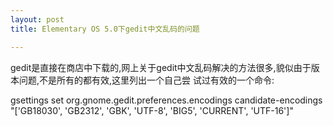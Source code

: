 ```yaml
---
layout: post
title: Elementary OS 5.0下gedit中文乱码的问题

---
```


gedit是直接在商店中下载的,网上关于gedit中文乱码解决的方法很多,貌似由于版本问题,不是所有的都有效,这里列出一个自己尝
试过有效的一个命令:

gsettings set org.gnome.gedit.preferences.encodings candidate-encodings
"['GB18030', 'GB2312', 'GBK', 'UTF-8', 'BIG5', 'CURRENT', 'UTF-16']"
